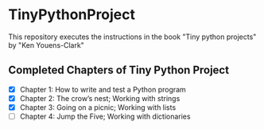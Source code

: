 # TinyPythonProject
This repository executes the instructions in the book "Tiny python projects" by "Ken Youens-Clark"

## Completed Chapters of Tiny Python Project
- [x] Chapter 1: How to write and test a Python program
- [x] Chapter 2: The crow’s nest; Working with strings
- [x] Chapter 3: Going on a picnic; Working with lists
- [ ] Chapter 4: Jump the Five; Working with dictionaries
